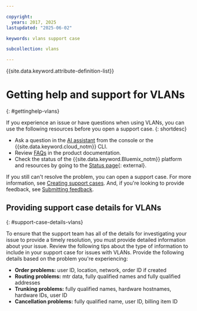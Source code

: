 ```yaml
---

copyright:
  years: 2017, 2025
lastupdated: "2025-06-02"

keywords: vlans support case

subcollection: vlans

---
```


{{site.data.keyword.attribute-definition-list}}


# Getting help and support for VLANs
{: #gettinghelp-vlans}

If you experience an issue or have questions when using VLANs, you can use the following resources before you open a support case.
{: shortdesc}  

* Ask a question in the [AI assistant](/docs/overview?topic=overview-ask-ai-assistant) from the console or the {{site.data.keyword.cloud_notm}} CLI.
* Review [FAQs](/docs/vlans?topic=vlans-vlans-faqs) in the product documentation. 
* Check the status of the {{site.data.keyword.Bluemix_notm}} platform and resources by going to the [Status page](/status){: external}.

If you still can't resolve the problem, you can open a support case. For more information, see [Creating support cases](/docs/account?topic=account-open-case). And, if you're looking to provide feedback, see [Submitting feedback](/docs/overview?topic=overview-feedback).

## Providing support case details for VLANs
{: #support-case-details-vlans}

To ensure that the support team has all of the details for investigating your issue to provide a timely resolution, you must provide detailed information about your issue. Review the following tips about the type of information to include in your support case for issues with VLANs.
Provide the following details based on the problem you're experiencing:

* **Order problems:** user ID, location, network, order ID if created
* **Routing problems:** mtr data, fully qualified names and fully qualified addresses
* **Trunking problems:** fully qualified names, hardware hostnames, hardware IDs, user ID
* **Cancellation problems:** fully qualified name, user ID, billing item ID
